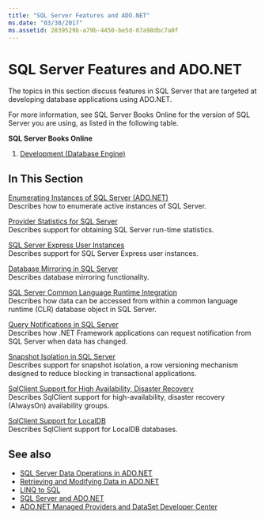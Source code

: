 ```yaml
---
title: "SQL Server Features and ADO.NET"
ms.date: "03/30/2017"
ms.assetid: 2839529b-a79b-4450-be5d-07a98dbc7a0f
---
```

# SQL Server Features and ADO.NET
The topics in this section discuss features in SQL Server that are targeted at developing database applications using ADO.NET.  
  
 For more information, see SQL Server Books Online for the version of SQL Server you are using, as listed in the following table.  
  
 **SQL Server Books Online**  
  
1.  [Development (Database Engine)](https://go.microsoft.com/fwlink/?LinkId=115245)  
  
## In This Section  
 [Enumerating Instances of SQL Server (ADO.NET)](../../../../../docs/framework/data/adonet/sql/enumerating-instances-of-sql-server.md)  
 Describes how to enumerate active instances of SQL Server.  
  
 [Provider Statistics for SQL Server](../../../../../docs/framework/data/adonet/sql/provider-statistics-for-sql-server.md)  
 Describes support for obtaining SQL Server run-time statistics.  
  
 [SQL Server Express User Instances](../../../../../docs/framework/data/adonet/sql/sql-server-express-user-instances.md)  
 Describes support for SQL Server Express user instances.  
  
 [Database Mirroring in SQL Server](../../../../../docs/framework/data/adonet/sql/database-mirroring-in-sql-server.md)  
 Describes database mirroring functionality.  
  
 [SQL Server Common Language Runtime Integration](../../../../../docs/framework/data/adonet/sql/sql-server-common-language-runtime-integration.md)  
 Describes how data can be accessed from within a common language runtime (CLR) database object in SQL Server.  
  
 [Query Notifications in SQL Server](../../../../../docs/framework/data/adonet/sql/query-notifications-in-sql-server.md)  
 Describes how .NET Framework applications can request notification from SQL Server when data has changed.  
  
 [Snapshot Isolation in SQL Server](../../../../../docs/framework/data/adonet/sql/snapshot-isolation-in-sql-server.md)  
 Describes support for snapshot isolation, a row versioning mechanism designed to reduce blocking in transactional applications.  
  
 [SqlClient Support for High Availability, Disaster Recovery](../../../../../docs/framework/data/adonet/sql/sqlclient-support-for-high-availability-disaster-recovery.md)  
 Describes SqlClient support for high-availability, disaster recovery (AlwaysOn) availability groups.  
  
 [SqlClient Support for LocalDB](../../../../../docs/framework/data/adonet/sql/sqlclient-support-for-localdb.md)  
 Describes SqlClient support for LocalDB databases.  
  
## See also
- [SQL Server Data Operations in ADO.NET](../../../../../docs/framework/data/adonet/sql/sql-server-data-operations.md)
- [Retrieving and Modifying Data in ADO.NET](../../../../../docs/framework/data/adonet/retrieving-and-modifying-data.md)
- [LINQ to SQL](../../../../../docs/framework/data/adonet/sql/linq/index.md)
- [SQL Server and ADO.NET](../../../../../docs/framework/data/adonet/sql/index.md)
- [ADO.NET Managed Providers and DataSet Developer Center](https://go.microsoft.com/fwlink/?LinkId=217917)
